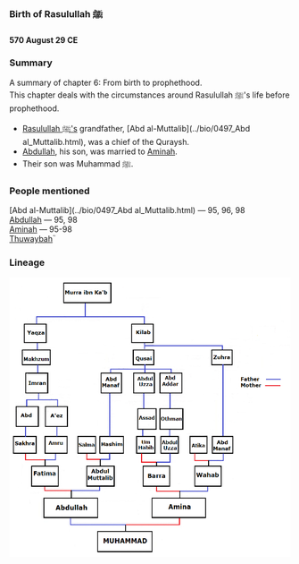 ### Birth of Rasulullah ﷺ
#### 570 August 29 CE

### Summary

A summary of chapter 6: From birth to prophethood.  
This chapter deals with the circumstances around Rasulullah ﷺ's life before prophethood.

- [Rasulullah ﷺ's](../bio/0570_Rasulullah.html) grandfather, [Abd al-Muttalib](../bio/0497_Abd al_Muttalib.html), was a chief of the Quraysh.
- [Abdullah](../bio/0546_Abdullah.html), his son, was married to [Aminah](../bio/0549_Aminah.html).
- Their son was Muhammad ﷺ.


### People mentioned

[Abd al-Muttalib](../bio/0497_Abd al_Muttalib.html) — 95, 96, 98  
[Abdullah](../bio/0546_Abdullah.html) — 95, 98  
[Aminah](../bio/0549_Aminah.html) — 95-98  
[Thuwaybahؓ](../bio/Thuwaybah.html)  


### Lineage

![](../img/prophet_tree.png)
